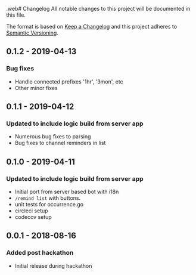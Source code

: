 .web# Changelog
All notable changes to this project will be documented in this file.

The format is based on [Keep a Changelog](http://keepachangelog.com/en/1.0.0/)
and this project adheres to [Semantic Versioning](http://semver.org/spec/v2.0.0.html).

## 0.1.2 - 2019-04-13
### Bug fixes
- Handle connected prefixes '1hr', '3mon', etc
- Other minor fixes

## 0.1.1 - 2019-04-12
### Updated to include logic build from server app
- Numerous bug fixes to parsing
- Bug fixes to channel reminders in list

## 0.1.0 - 2019-04-11
### Updated to include logic build from server app
- Initial port from server based bot with i18n
- `/remind list` with buttons.
- unit tests for occurrence.go
- circleci setup
- codecov setup


## 0.0.1 - 2018-08-16
### Added post hackathon
- Initial release during hackathon
